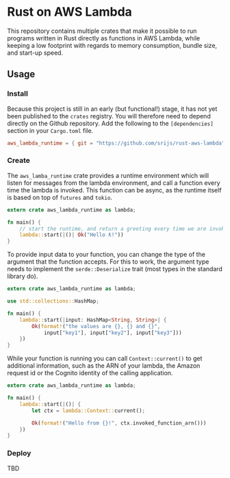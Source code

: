 # Rust on AWS Lambda

This repository contains multiple crates that make it possible to run programs written in Rust directly as functions in AWS Lambda, while keeping a low footprint with regards to memory consumption, bundle size, and start-up speed.

## Usage

### Install

Because this project is still in an early (but functional!) stage, it has not yet been published to the `crates` registry. You will therefore need to depend directly on the Github repository. Add the following to the `[dependencies]` section in your `Cargo.toml` file.

```toml
aws_lambda_runtime = { git = "https://github.com/srijs/rust-aws-lambda" }
```

### Create

The `aws_lamba_runtime` crate provides a runtime environment which will listen for messages from the lambda environment, and call a function every time the lambda is invoked. This function can be async, as the runtime itself is based on top of `futures` and `tokio`.

```rust
extern crate aws_lambda_runtime as lambda;

fn main() {
    // start the runtime, and return a greeting every time we are invoked
    lambda::start(|()| Ok("Hello ƛ!"))
}
```

To provide input data to your function, you can change the type of the argument that the function accepts. For this to work, the argument type needs to implement the `serde::Deserialize` trait (most types in the standard library do).

```rust
extern crate aws_lambda_runtime as lambda;

use std::collections::HashMap;

fn main() {
    lambda::start(|input: HashMap<String, String>| {
        Ok(format!("the values are {}, {} and {}",
            input["key1"], input["key2"], input["key3"]))
    })
}
```

While your function is running you can call `Context::current()` to get additional information, such as the ARN of your lambda, the Amazon request id or the Cognito identity of the calling application.

```rust
extern crate aws_lambda_runtime as lambda;

fn main() {
    lambda::start(|()| {
        let ctx = lambda::Context::current();

        Ok(format!("Hello from {}!", ctx.invoked_function_arn()))
    })
}
```

### Deploy

TBD
